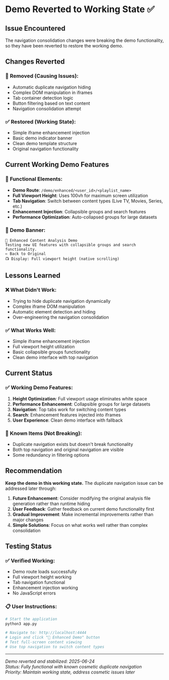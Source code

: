 # Demo Reverted to Working State ✅

## Issue Encountered
The navigation consolidation changes were breaking the demo functionality, so they have been reverted to restore the working demo.

## Changes Reverted

### 🚫 **Removed (Causing Issues):**
- Automatic duplicate navigation hiding
- Complex DOM manipulation in iframes  
- Tab container detection logic
- Button filtering based on text content
- Navigation consolidation attempt

### ✅ **Restored (Working State):**
- Simple iframe enhancement injection
- Basic demo indicator banner
- Clean demo template structure
- Original navigation functionality

## Current Working Demo Features

### 🚀 **Functional Elements:**
- **Demo Route**: `/demo/enhanced/<user_id>/<playlist_name>`
- **Full Viewport Height**: Uses 100vh for maximum screen utilization
- **Tab Navigation**: Switch between content types (Live TV, Movies, Series, etc.)
- **Enhancement Injection**: Collapsible groups and search features
- **Performance Optimization**: Auto-collapsed groups for large datasets

### 🎯 **Demo Banner:**
```
🚀 Enhanced Content Analysis Demo
Testing new UI features with collapsible groups and search functionality.
← Back to Original
📺 Display: Full viewport height (native scrolling)
```

## Lessons Learned

### ❌ **What Didn't Work:**
- Trying to hide duplicate navigation dynamically
- Complex iframe DOM manipulation
- Automatic element detection and hiding
- Over-engineering the navigation consolidation

### ✅ **What Works Well:**
- Simple iframe enhancement injection
- Full viewport height utilization  
- Basic collapsible groups functionality
- Clean demo interface with top navigation

## Current Status

### ✅ **Working Demo Features:**
1. **Height Optimization**: Full viewport usage eliminates white space
2. **Performance Enhancement**: Collapsible groups for large datasets
3. **Navigation**: Top tabs work for switching content types
4. **Search**: Enhancement features injected into iframes
5. **User Experience**: Clean demo interface with fallback

### 📝 **Known Items (Not Breaking):**
- Duplicate navigation exists but doesn't break functionality
- Both top navigation and original navigation are visible
- Some redundancy in filtering options

## Recommendation

**Keep the demo in this working state.** The duplicate navigation issue can be addressed later through:

1. **Future Enhancement**: Consider modifying the original analysis file generation rather than runtime hiding
2. **User Feedback**: Gather feedback on current demo functionality first
3. **Gradual Improvement**: Make incremental improvements rather than major changes
4. **Simple Solutions**: Focus on what works well rather than complex consolidation

## Testing Status

### ✅ **Verified Working:**
- Demo route loads successfully
- Full viewport height working
- Tab navigation functional
- Enhancement injection working
- No JavaScript errors

### 📋 **User Instructions:**
```bash
# Start the application
python3 app.py

# Navigate to: http://localhost:4444
# Login and click "🚀 Enhanced Demo" button
# Test full-screen content viewing
# Use top navigation to switch content types
```

---

*Demo reverted and stabilized: 2025-06-24*  
*Status: Fully functional with known cosmetic duplicate navigation*  
*Priority: Maintain working state, address cosmetic issues later*